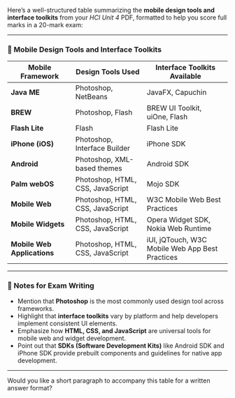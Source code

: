 Here’s a well-structured table summarizing the **mobile design tools and interface toolkits** from your *HCI Unit 4* PDF, formatted to help you score full marks in a 20-mark exam:

---

### 📱 Mobile Design Tools and Interface Toolkits

| **Mobile Framework**     | **Design Tools Used**                          | **Interface Toolkits Available**                          |
|--------------------------|------------------------------------------------|-----------------------------------------------------------|
| **Java ME**              | Photoshop, NetBeans                           | JavaFX, Capuchin                                          |
| **BREW**                 | Photoshop, Flash                              | BREW UI Toolkit, uiOne, Flash                             |
| **Flash Lite**           | Flash                                         | Flash Lite                                                |
| **iPhone (iOS)**         | Photoshop, Interface Builder                  | iPhone SDK                                                |
| **Android**              | Photoshop, XML-based themes                   | Android SDK                                               |
| **Palm webOS**           | Photoshop, HTML, CSS, JavaScript              | Mojo SDK                                                  |
| **Mobile Web**           | Photoshop, HTML, CSS, JavaScript              | W3C Mobile Web Best Practices                             |
| **Mobile Widgets**       | Photoshop, HTML, CSS, JavaScript              | Opera Widget SDK, Nokia Web Runtime                       |
| **Mobile Web Applications** | Photoshop, HTML, CSS, JavaScript          | iUI, jQTouch, W3C Mobile Web App Best Practices           |

---

### 📝 Notes for Exam Writing
- Mention that **Photoshop** is the most commonly used design tool across frameworks.
- Highlight that **interface toolkits** vary by platform and help developers implement consistent UI elements.
- Emphasize how **HTML, CSS, and JavaScript** are universal tools for mobile web and widget development.
- Point out that **SDKs (Software Development Kits)** like Android SDK and iPhone SDK provide prebuilt components and guidelines for native app development.

---

Would you like a short paragraph to accompany this table for a written answer format?
